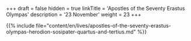 +++
draft = false
hidden = true
linkTitle = 'Apostles of the Seventy Erastus Olympas'
description = '23 November'
weight = 23
+++

{{% include file="content/en/lives/apostles-of-the-seventy-erastus-olympas-herodion-sosipater-quartus-and-tertius.md" %}}
